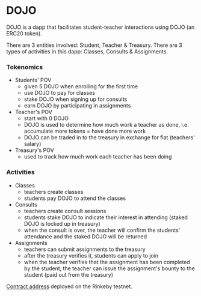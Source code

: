 # DOJO
DOJO is a dapp that facilitates student-teacher interactions using DOJO (an ERC20 token).

There are 3 entities involved: Student, Teacher & Treasury.
There are 3 types of activities in this dapp: Classes, Consults & Assignments.

### Tokenomics ###
* Students' POV
  * given 5 DOJO when enrolling for the first time
  * use DOJO to pay for classes
  * stake DOJO when signing up for consults
  * earn DOJO by participating in assignments
* Teacher's POV
  * start with 0 DOJO
  * DOJO is used to determine how much work a teacher as done, i.e. accumulate more tokens = have done more work
  * DOJO can be traded in to the treasury in exchange for fiat (teachers' salary)
* Treasury's POV
  * used to track how much work each teacher has been doing


### Activities ###
* Classes
  * teachers create classes
  * students pay DOJO to attend the classes
* Consults
  * teachers create consult sessions
  * students stake DOJO to indicate their interest in attending (staked DOJO is locked up in treasury)
  * when the consult is over, the teacher will confirm the students' attendance and the staked DOJO will be returned
* Assignments
  * teachers can submit assignments to the treasury
  * after the treasury verifies it, students can apply to join
  * when the teacher verifies that the assignment has been completed by the student, the teacher can issue the assignment's bounty to the student (paid out from the treasury)


[Contract address](https://rinkeby.etherscan.io/address/0xB767Fd92084C4980F9D8d319665c1e4720A2591f) deployed on the Rinkeby testnet.
